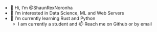 - 👋 Hi, I’m @ShaunRexNoronha
- 👀 I’m interested in Data Science, ML and Web Servers
- 🌱 I’m currently learning Rust and Python
  - I am currently a student and 📫 Reach me on Github or by email 

<!---
ShaunRexNoronha/ShaunRexNoronha is a ✨ special ✨ repository because its `README.md` (this file) appears on your GitHub profile.
You can click the Preview link to take a look at your changes.
--->
